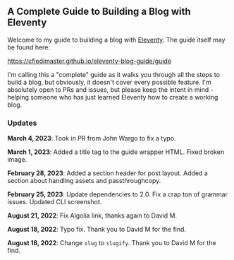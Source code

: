 ## A Complete Guide to Building a Blog with Eleventy

Welcome to my guide to building a blog with [Eleventy](https://11ty.dev). The guide itself may be found here:

https://cfjedimaster.github.io/eleventy-blog-guide/guide

I'm calling this a "complete" guide as it walks you through all the steps to build a blog, but obviously, it doesn't cover every possible feature. I'm absolutely open to PRs and issues, but please keep the intent in mind - helping someone who has just learned Eleventy how to create a working blog. 

### Updates
**March 4, 2023**: Took in PR from John Wargo to fix a typo.

**March 1, 2023**: Added a title tag to the guide wrapper HTML. Fixed broken image. 

**February 28, 2023**: Added a section header for post layout. Added a section about handling assets and passthroughcopy.

**February 25, 2023**: Update dependencies to 2.0. Fix a crap ton of grammar issues. Updated CLI screenshot. 

**August 21, 2022**: Fix Algolia link, thanks again to David M.

**August 18, 2022**: Typo fix. Thank you to David M for the find.

**August 18, 2022**: Change `slug` to `slugify`. Thank you to David M for the find.